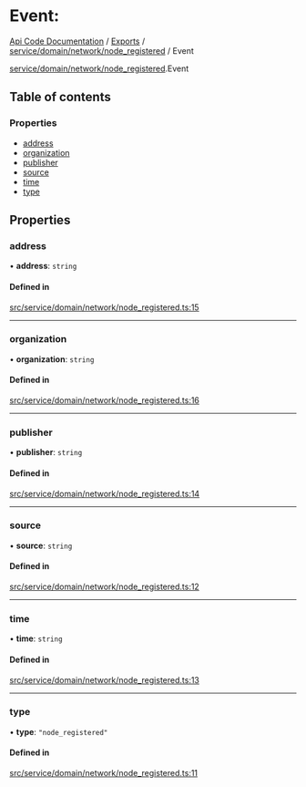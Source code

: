 # Event: 
 
[Api Code Documentation](../README.md) / [Exports](../modules.md) / [service/domain/network/node\_registered](../modules/service_domain_network_node_registered.md) / Event

[service/domain/network/node_registered](../modules/service_domain_network_node_registered.md).Event

## Table of contents

### Properties

- [address](service_domain_network_node_registered.Event.md#address)
- [organization](service_domain_network_node_registered.Event.md#organization)
- [publisher](service_domain_network_node_registered.Event.md#publisher)
- [source](service_domain_network_node_registered.Event.md#source)
- [time](service_domain_network_node_registered.Event.md#time)
- [type](service_domain_network_node_registered.Event.md#type)

## Properties

### address

• **address**: `string`

#### Defined in

[src/service/domain/network/node_registered.ts:15](https://github.com/openkfw/TruBudget/blob/0804644/api/src/service/domain/network/node_registered.ts#L15)

___

### organization

• **organization**: `string`

#### Defined in

[src/service/domain/network/node_registered.ts:16](https://github.com/openkfw/TruBudget/blob/0804644/api/src/service/domain/network/node_registered.ts#L16)

___

### publisher

• **publisher**: `string`

#### Defined in

[src/service/domain/network/node_registered.ts:14](https://github.com/openkfw/TruBudget/blob/0804644/api/src/service/domain/network/node_registered.ts#L14)

___

### source

• **source**: `string`

#### Defined in

[src/service/domain/network/node_registered.ts:12](https://github.com/openkfw/TruBudget/blob/0804644/api/src/service/domain/network/node_registered.ts#L12)

___

### time

• **time**: `string`

#### Defined in

[src/service/domain/network/node_registered.ts:13](https://github.com/openkfw/TruBudget/blob/0804644/api/src/service/domain/network/node_registered.ts#L13)

___

### type

• **type**: ``"node_registered"``

#### Defined in

[src/service/domain/network/node_registered.ts:11](https://github.com/openkfw/TruBudget/blob/0804644/api/src/service/domain/network/node_registered.ts#L11)
